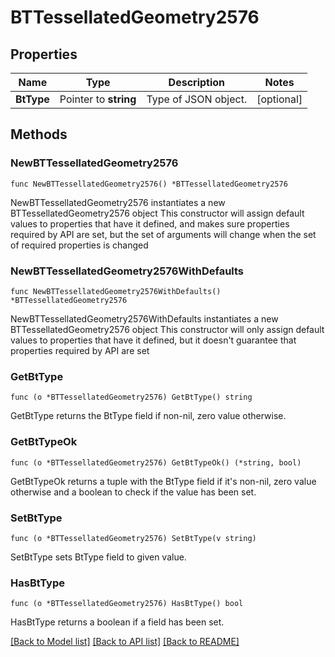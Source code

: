 # BTTessellatedGeometry2576

## Properties

Name | Type | Description | Notes
------------ | ------------- | ------------- | -------------
**BtType** | Pointer to **string** | Type of JSON object. | [optional] 

## Methods

### NewBTTessellatedGeometry2576

`func NewBTTessellatedGeometry2576() *BTTessellatedGeometry2576`

NewBTTessellatedGeometry2576 instantiates a new BTTessellatedGeometry2576 object
This constructor will assign default values to properties that have it defined,
and makes sure properties required by API are set, but the set of arguments
will change when the set of required properties is changed

### NewBTTessellatedGeometry2576WithDefaults

`func NewBTTessellatedGeometry2576WithDefaults() *BTTessellatedGeometry2576`

NewBTTessellatedGeometry2576WithDefaults instantiates a new BTTessellatedGeometry2576 object
This constructor will only assign default values to properties that have it defined,
but it doesn't guarantee that properties required by API are set

### GetBtType

`func (o *BTTessellatedGeometry2576) GetBtType() string`

GetBtType returns the BtType field if non-nil, zero value otherwise.

### GetBtTypeOk

`func (o *BTTessellatedGeometry2576) GetBtTypeOk() (*string, bool)`

GetBtTypeOk returns a tuple with the BtType field if it's non-nil, zero value otherwise
and a boolean to check if the value has been set.

### SetBtType

`func (o *BTTessellatedGeometry2576) SetBtType(v string)`

SetBtType sets BtType field to given value.

### HasBtType

`func (o *BTTessellatedGeometry2576) HasBtType() bool`

HasBtType returns a boolean if a field has been set.


[[Back to Model list]](../README.md#documentation-for-models) [[Back to API list]](../README.md#documentation-for-api-endpoints) [[Back to README]](../README.md)


